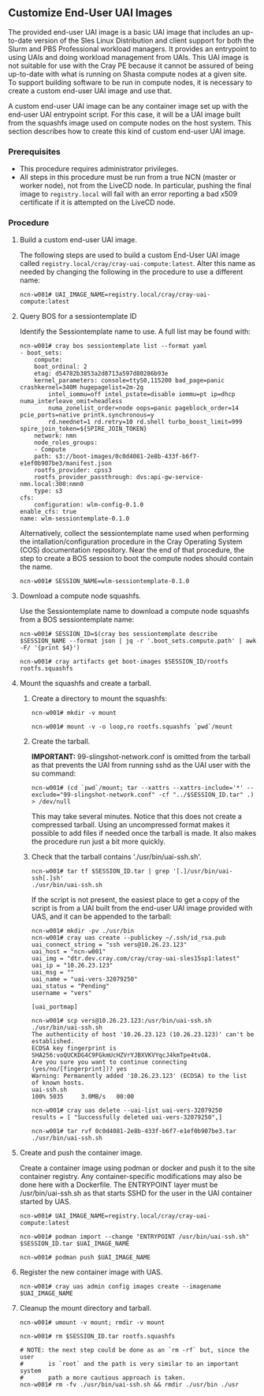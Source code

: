 
## Customize End-User UAI Images

The provided end-user UAI image is a basic UAI image that includes an up-to-date version of the Sles Linux Distribution and client support for both the Slurm and PBS Professional workload managers. It provides an entrypoint to using UAIs and doing workload management from UAIs. This UAI image is not suitable for use with the Cray PE because it cannot be assured of being up-to-date with what is running on Shasta compute nodes at a given site. To support building software to be run in compute nodes, it is necessary to create a custom end-user UAI image and use that.

A custom end-user UAI image can be any container image set up with the end-user UAI entrypoint script. For this case, it will be a UAI image built from the squashfs image used on compute nodes on the host system. This section describes how to create this kind of custom end-user UAI image.

### Prerequisites

-   This procedure requires administrator privileges.
-   All steps in this procedure must be run from a true NCN (master or worker node), not from the LiveCD node.  In particular, pushing the final image to `registry.local` will fail with an error reporting a bad x509 certificate if it is attempted on the LiveCD node.

### Procedure

1. Build a custom end-user UAI image.

    The following steps are used to build a custom End-User UAI image called `registry.local/cray/cray-uai-compute:latest`. Alter this name as needed by changing the following in the procedure to use a different name:

    ```
    ncn-w001# UAI_IMAGE_NAME=registry.local/cray/cray-uai-compute:latest
    ```

1. Query BOS for a sessiontemplate ID
    
    Identify the Sessiontemplate name to use. A full list may be found with:

    ```
    ncn-w001# cray bos sessiontemplate list --format yaml
    - boot_sets:
        compute:
        boot_ordinal: 2
        etag: d54782b3853a2d8713a597d80286b93e
        kernel_parameters: console=ttyS0,115200 bad_page=panic crashkernel=340M hugepagelist=2m-2g
            intel_iommu=off intel_pstate=disable iommu=pt ip=dhcp numa_interleave_omit=headless
            numa_zonelist_order=node oops=panic pageblock_order=14 pcie_ports=native printk.synchronous=y
            rd.neednet=1 rd.retry=10 rd.shell turbo_boost_limit=999 spire_join_token=${SPIRE_JOIN_TOKEN}
        network: nmn
        node_roles_groups:
        - Compute
        path: s3://boot-images/0c0d4081-2e8b-433f-b6f7-e1ef0b907be3/manifest.json
        rootfs_provider: cpss3
        rootfs_provider_passthrough: dvs:api-gw-service-nmn.local:300:nmn0
        type: s3
    cfs:
        configuration: wlm-config-0.1.0
    enable_cfs: true
    name: wlm-sessiontemplate-0.1.0
    ```

    Alternatively, collect the sessiontemplate name used when performing the intallation/configuration procedure in the Cray Operating System (COS) documentation repository. Near the end of that procedure, the step to create a BOS session to boot the compute nodes should contain the name. 

    ```
    ncn-w001# SESSION_NAME=wlm-sessiontemplate-0.1.0
    ```

1. Download a compute node squashfs.

    Use the Sessiontemplate name to download a compute node squashfs from a BOS sessiontemplate name:

    ```
    ncn-w001# SESSION_ID=$(cray bos sessiontemplate describe $SESSION_NAME --format json | jq -r '.boot_sets.compute.path' | awk -F/ '{print $4}')

    ncn-w001# cray artifacts get boot-images $SESSION_ID/rootfs rootfs.squashfs
    ```

1. Mount the squashfs and create a tarball. 

    1. Create a directory to mount the squashfs:

        ```
        ncn-w001# mkdir -v mount

        ncn-w001# mount -v -o loop,ro rootfs.squashfs `pwd`/mount
        ```

    1. Create the tarball.

        **IMPORTANT:** 99-slingshot-network.conf is omitted from the tarball as that prevents the UAI from running sshd as the UAI user with the su command:

        ```
        ncn-w001# (cd `pwd`/mount; tar --xattrs --xattrs-include='*' --exclude="99-slingshot-network.conf" -cf "../$SESSION_ID.tar" .) > /dev/null
        ```

        This may take several minutes. Notice that this does not create a compressed tarball. Using an uncompressed format makes it possible to add files if needed once the tarball is made. It also makes the procedure run just a bit more quickly.  
    
    1. Check that the tarball contains './usr/bin/uai-ssh.sh'.

        ```
        ncn-w001# tar tf $SESSION_ID.tar | grep '[.]/usr/bin/uai-ssh[.]sh'
        ./usr/bin/uai-ssh.sh
        ```

        If the script is not present, the easiest place to get a copy of the script is from a UAI built from the end-user UAI image provided with UAS, and it can be appended to the tarball:

        ```
        ncn-w001# mkdir -pv ./usr/bin
        ncn-w001# cray uas create --publickey ~/.ssh/id_rsa.pub
        uai_connect_string = "ssh vers@10.26.23.123"
        uai_host = "ncn-w001"
        uai_img = "dtr.dev.cray.com/cray/cray-uai-sles15sp1:latest"
        uai_ip = "10.26.23.123"
        uai_msg = ""
        uai_name = "uai-vers-32079250"
        uai_status = "Pending"
        username = "vers"

        [uai_portmap]

        ncn-w001# scp vers@10.26.23.123:/usr/bin/uai-ssh.sh ./usr/bin/uai-ssh.sh
        The authenticity of host '10.26.23.123 (10.26.23.123)' can't be established.
        ECDSA key fingerprint is SHA256:voQUCKDG4C9FGkmUcHZVrYJBXVKVYqcJ4kmTpe4tvOA.
        Are you sure you want to continue connecting (yes/no/[fingerprint])? yes
        Warning: Permanently added '10.26.23.123' (ECDSA) to the list of known hosts.
        uai-ssh.sh                                                                    100% 5035     3.0MB/s   00:00

        ncn-w001# cray uas delete --uai-list uai-vers-32079250
        results = [ "Successfully deleted uai-vers-32079250",]

        ncn-w001# tar rvf 0c0d4081-2e8b-433f-b6f7-e1ef0b907be3.tar ./usr/bin/uai-ssh.sh
        ```

1. Create and push the container image. 

    Create a container image using podman or docker and push it to the site container registry. Any container-specific modifications may also be done here with a Dockerfile. The ENTRYPOINT layer must be /usr/bin/uai-ssh.sh as that starts SSHD for the user in the UAI container started by UAS.

    ```
    ncn-w001# UAI_IMAGE_NAME=registry.local/cray/cray-uai-compute:latest

    ncn-w001# podman import --change "ENTRYPOINT /usr/bin/uai-ssh.sh" $SESSION_ID.tar $UAI_IMAGE_NAME

    ncn-w001# podman push $UAI_IMAGE_NAME
    ```

1. Register the new container image with UAS.

    ```
    ncn-w001# cray uas admin config images create --imagename $UAI_IMAGE_NAME
    ```

1. Cleanup the mount directory and tarball. 

    ```
    ncn-w001# umount -v mount; rmdir -v mount

    ncn-w001# rm $SESSION_ID.tar rootfs.squashfs

    # NOTE: the next step could be done as an `rm -rf` but, since the user
    #       is `root` and the path is very similar to an important system
    #       path a more cautious approach is taken.
    ncn-w001# rm -fv ./usr/bin/uai-ssh.sh && rmdir ./usr/bin ./usr
    ```